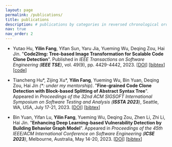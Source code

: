 ```yaml
---
layout: page
permalink: /publications/
title: publications
description: # publications by categories in reversed chronological order. generated by jekyll-scholar.
nav: true
nav_order: 2
---
```


- Yutao Hu, **Yilin Fang**, Yifan Sun, Yaru Jia, Yueming Wu, Deqing Zou, Hai Jin. "**Code2Img: Tree-based Image Transformation for Scalable Code Clone Detection**". Published in _IEEE Transactions on Software Engineering (**IEEE TSE**)_, vol. 49(9), pp. 4429-4442, 2023. \[[DOI](https://doi.org/10.1109/TSE.2023.3295801)\] \[[bibtex](/assets/papers/2023-TSE-hu2023code2img.txt)\] \[[code](https://github.com/tao7777/code2img)\]

- Tiancheng Hu\*, Zijing Xu\*, **Yilin Fang**, Yueming Wu, Bin Yuan, Deqing Zou, Hai Jin _(\*: under my mentorship)_. "**Fine-grained Code Clone Detection with Block-based Splitting of Abstract Syntax Tree**". Appeared in _Proceedings of the 32nd ACM SIGSOFT International Symposium on Software Testing and Analysis (**ISSTA 2023**)_, Seattle, WA, USA, July 17-21, 2023. \[[DOI](https://doi.org/10.1145/3597926.3598040)\] \[[bibtex](/assets/papers/2023-ISSTA-hu2023fine.txt)\]

- Bin Yuan, Yifan Lu, **Yilin Fang**, Yueming Wu, Deqing Zou, Zhen Li, Zhi Li, Hai Jin. "**Enhancing Deep Learning-based Vulnerability Detection by Building Behavior Graph Model**". Appeared in _Proceedings of the 45th IEEE/ACM International Conference on Software Engineering (**ICSE 2023**)_, Melbourne, Australia, May 14-20, 2023. \[[DOI](https://doi.org/10.1109/ICSE48619.2023.00190)\] \[[bibtex](/assets/papers/2023-ICSE-yuan2023enhancing.txt)\]
